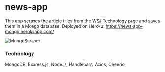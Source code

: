 # news-app

This app scrapes the article titles from the WSJ Technology page and saves them in a Mongo database.
Deployed on Heroku: https://news-app-mongo.herokuapp.com/

![MongoScraper](/public/assets/MongoScraperDemo.gif)

### Technology
MongoDB, Express.js, Node.js, Handlebars, Axios, Cheerio
